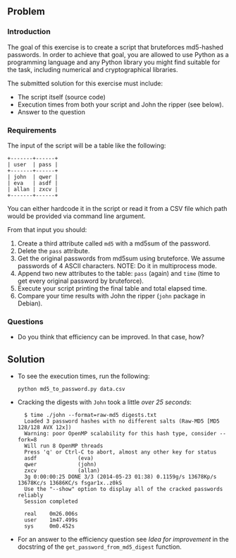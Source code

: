 ## Problem

### Introduction

The goal of this exercise is to create a script that bruteforces md5-hashed
passwords. In order to achieve that goal, you are allowed to use Python as a
programming language and any Python library you might find suitable for the
task, including numerical and cryptographical libraries.

The submitted solution for this exercise must include:

* The script itself (source code)
* Execution times from both your script and John the ripper (see below).
* Answer to the question

### Requirements

The input of the script will be a table like the following:

    +-------+------+
    | user  | pass |
    +-------+------+
    | john  | qwer |
    | eva   | asdf |
    | allan | zxcv |
    +-------+------+

You can either hardcode it in the script or read it from a CSV file
which path would be provided via command line argument.

From that input you should:

1. Create a third attribute called `md5` with a md5sum of the password.
2. Delete the `pass` attribute.
3. Get the original passwords from md5sum using bruteforce.
   We assume passwords of 4 ASCII characters.
   NOTE: Do it in multiprocess mode.
4. Append two new attributes to the table: `pass` (again)
   and `time` (time to get every original password by bruteforce).
5. Execute your script printing the final table and total elapsed time.
6. Compare your time results with John the ripper (`john` package in Debian).

### Questions

* Do you think that efficiency can be improved. In that case, how?


## Solution

* To see the execution times, run the following:

    `python md5_to_password.py data.csv`

* Cracking the digests with `John` took a little *over 25 seconds*:


        $ time ./john --format=raw-md5 digests.txt    
        Loaded 3 password hashes with no different salts (Raw-MD5 [MD5 128/128 AVX 12x])    
        Warning: poor OpenMP scalability for this hash type, consider --fork=8     
        Will run 8 OpenMP threads    
        Press 'q' or Ctrl-C to abort, almost any other key for status   
        asdf             (eva)    
        qwer             (john)    
        zxcv             (allan)     
        3g 0:00:00:25 DONE 3/3 (2014-05-23 01:38) 0.1159g/s 13678Kp/s 13678Kc/s 13686KC/s fsgar1x..z0kS
        Use the "--show" option to display all of the cracked passwords reliably     
        Session completed    

        real    0m26.006s    
        user    1m47.499s    
        sys     0m0.452s    


* For an answer to the efficiency question see *Idea for improvement* in the docstring of the `get_password_from_md5_digest` function.
